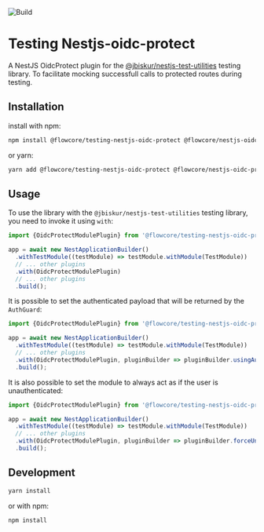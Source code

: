 ![Build](https://github.com/flowcore-io/library-testing-nestjs-oidc-protect-ts/actions/workflows/publish.yml/badge.svg)

# Testing Nestjs-oidc-protect

A NestJS OidcProtect plugin for
the [@jbiskur/nestjs-test-utilities](https://www.npmjs.com/package/@jbiskur/nestjs-test-utilities) testing library. To
facilitate mocking
successfull
calls to protected routes during testing.

## Installation

install with npm:

```bash
npm install @flowcore/testing-nestjs-oidc-protect @flowcore/nestjs-oidc-protect
```

or yarn:

```bash
yarn add @flowcore/testing-nestjs-oidc-protect @flowcore/nestjs-oidc-protect
```

## Usage

To use the library with the `@jbiskur/nestjs-test-utilities` testing library, you need to invoke it using `with`:

```typescript
import {OidcProtectModulePlugin} from '@flowcore/testing-nestjs-oidc-protect';

app = await new NestApplicationBuilder()
  .withTestModule((testModule) => testModule.withModule(TestModule))
  // ... other plugins
  .with(OidcProtectModulePlugin)
  // ... other plugins
  .build();
```

It is possible to set the authenticated payload that will be returned by the `AuthGuard`:

```typescript
import {OidcProtectModulePlugin} from '@flowcore/testing-nestjs-oidc-protect';

app = await new NestApplicationBuilder()
  .withTestModule((testModule) => testModule.withModule(TestModule))
  // ... other plugins
  .with(OidcProtectModulePlugin, pluginBuilder => pluginBuilder.usingAuthenticatedPayload(validTokenPayload))
  .build();

```

It is also possible to set the module to always act as if the user is unauthenticated:

```typescript
import {OidcProtectModulePlugin} from '@flowcore/testing-nestjs-oidc-protect';

app = await new NestApplicationBuilder()
  .withTestModule((testModule) => testModule.withModule(TestModule))
  // ... other plugins
  .with(OidcProtectModulePlugin, pluginBuilder => pluginBuilder.forceUnauthenticatedUser())
  .build();

```

## Development

  ```bash
yarn install
```

or with npm:

```bash
npm install
```